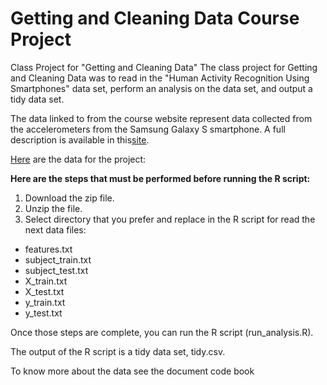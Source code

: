 # Getting and Cleaning Data Course Project

Class Project for "Getting and Cleaning Data"
The class project for Getting and Cleaning Data was to read in the "Human Activity Recognition Using Smartphones" data set, perform an analysis on the data set, and output a tidy data set.

The data linked to from the course website represent data collected from the accelerometers from the Samsung Galaxy S smartphone. A full description is available in this[site](http://archive.ics.uci.edu/ml/datasets/Human+Activity+Recognition+Using+Smartphones).


[Here](https://d396qusza40orc.cloudfront.net/getdata%2Fprojectfiles%2FUCI%20HAR%20Dataset.zip) are the data for the project:

**Here are the steps that must be performed before running the R script:**

1. Download the zip file.
2. Unzip the file.
3. Select directory that you prefer and replace in the R script for read the next data files:
* features.txt
* subject_train.txt
* subject_test.txt
* X_train.txt
* X_test.txt
* y_train.txt
* y_test.txt

Once those steps are complete, you can run the R script (run_analysis.R).

The output of the R script is a tidy data set, tidy.csv.

To know more about the data see the document code book
